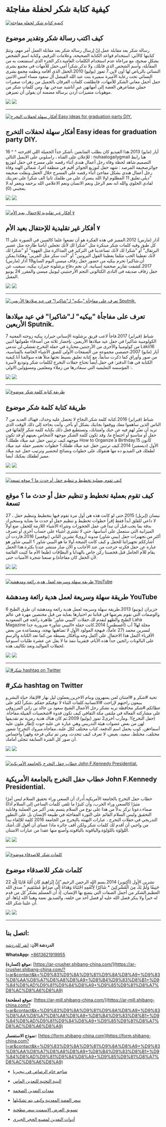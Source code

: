 # كيفية كتابة شكر لحفلة مفاجئة

<a href="https://swt.shibang-china.com/?l=ar&img&k=%D9%83%D9%8A%D9%81%D9%8A%D8%A9+%D9%83%D8%AA%D8%A7%D8%A8%D8%A9+%D8%B4%D9%83%D8%B1+%D9%84%D8%AD%D9%81%D9%84%D8%A9+%D9%85%D9%81%D8%A7%D8%AC%D8%A6%D8%A9" target="_blank">![كيفية كتابة شكر لحفلة مفاجئة](http://static.shibang-china.com/all-800x300/1155.jpg)</a>

## كيف اكتب رسالة شكر وتقدير موضوع
رسالة شكر بعد مقابلة عمل.إنّ إرسال رسالة شكر بعد مقابلة العمل أمر مهم، وتتمّ كتابتها كالآتي: استخدام قواعد الكتابة الصحيحة، وعلامات الترقيم، وكتابة اسم الشخص بشكلٍ صحيح، مع مراعاة عدم استخدام الكلمات العامية.ذكر الجزء الذي استمتعت به من المقابلة، واسم الشخص الذي قابلك، ولا تذكر.شكراً أمي.حفل للأمهات في مجمع بشرى النسائي بالرياض لها أون لاين.7 تموز (يوليو) 2010.الحفل الذي أقامه ونظمه مجمع بشرى النسائي تحت رعاية الأميرة سميرة بنت عبد الله الفيصل آل سعود مساء أمس الاثنين حمل أجمل معاني الشكر للأمهات، فانطلقت كلمات العرفان بالجميل من زهرات صغيرات حملن مشاعرهن الغضة إلى أمهاتهن عبر أناشيد صدحن بها، ومن كلمات شكر من موهوبات متميزات أردن برسالة مضمنة أن يقولن أن تميزهن.


<a href="https://whatsapp.shibangsoft.com/WhatsApp.php" target="_blank" title="WhatsApp">![](http://static.shibang-china.com/icon/whatsapp.png)</a> <a href="https://swt.shibang-china.com/?l=ar&icon&k=%D9%83%D9%8A%D9%81%D9%8A%D8%A9+%D9%83%D8%AA%D8%A7%D8%A8%D8%A9+%D8%B4%D9%83%D8%B1+%D9%84%D8%AD%D9%81%D9%84%D8%A9+%D9%85%D9%81%D8%A7%D8%AC%D8%A6%D8%A9" target="_blank">![](http://static.shibang-china.com/icon/chat-ar.png)</a>

---

<a href="https://swt.shibang-china.com/?l=ar&img&k=%D9%83%D9%8A%D9%81%D9%8A%D8%A9+%D9%83%D8%AA%D8%A7%D8%A8%D8%A9+%D8%B4%D9%83%D8%B1+%D9%84%D8%AD%D9%81%D9%84%D8%A9+%D9%85%D9%81%D8%A7%D8%AC%D8%A6%D8%A9" target="_blank">![أفكار سهلة لحفلات التخرج Easy ideas for graduation party DIY.](http://static.shibang-china.com/all-800x300/1091.jpg)</a>

## أفكار سهلة لحفلات التخرج Easy ideas for graduation party DIY.
16 أيار (مايو) 2013.هذا الفيديو كان بطلب المتابعين ،أشكر جداً الجميلة اللي اقترحته ^ ^ للإعلان على القناة ، راسلوني على الايميل التالي : nuhaalogailygmail هنا رابط التصميم.شاهد لحظة وفاة رجل أعمال هندي أثناء رقصه على مسرح في حفل لتوزيع جوائزصحيفة المرصد : شهد حفل لتوزيع الجوائز أقيم في منطقة أغرا، شمالي الهند وفاة رجل أعمال هندي بشكل مفاجئ أثناء رقصه على المسرح خلال الحفل.ونقلت صحيفة “ديلي.تعليق 11 المظلوم اولا الله ينصرك على من ظلمك ثانيا الف شكرا على تعزيتك لفادي الحلوي والله انه نعم الرجل ونعم الانسان ونعم الاعلامي الله يرحمه ويغفر له.لا يعجبني (0).


<a href="https://whatsapp.shibangsoft.com/WhatsApp.php" target="_blank" title="WhatsApp">![](http://static.shibang-china.com/icon/whatsapp.png)</a> <a href="https://swt.shibang-china.com/?l=ar&icon&k=%D9%83%D9%8A%D9%81%D9%8A%D8%A9+%D9%83%D8%AA%D8%A7%D8%A8%D8%A9+%D8%B4%D9%83%D8%B1+%D9%84%D8%AD%D9%81%D9%84%D8%A9+%D9%85%D9%81%D8%A7%D8%AC%D8%A6%D8%A9" target="_blank">![](http://static.shibang-china.com/icon/chat-ar.png)</a>

---

<a href="https://swt.shibang-china.com/?l=ar&img&k=%D9%83%D9%8A%D9%81%D9%8A%D8%A9+%D9%83%D8%AA%D8%A7%D8%A8%D8%A9+%D8%B4%D9%83%D8%B1+%D9%84%D8%AD%D9%81%D9%84%D8%A9+%D9%85%D9%81%D8%A7%D8%AC%D8%A6%D8%A9" target="_blank">![٧ أفكار غير تقليدية للإحتفال بعيد الأم](http://static.shibang-china.com/all-800x300/189.jpg)</a>

## ٧ أفكار غير تقليدية للإحتفال بعيد الأم
11 آذار (مارس) 2012.المميز في هذه الفكرة هو أن تضعوا علما كالمبين في الصورة على كل طبق وفيه كلمات شكر مبتكرة مثل &quot;شكرا لكِ لأنكِ تجعلين أيامنا طازجة مثل عصير البرتقال&quot; أو &quot;شكرا لك لأنك تساعدينا في التركيز في المذاكرة مثل القهوة&quot; أو &quot;شكرا لك لأنك تعطينا الحب مثلما يعطينا الفول البروتين&quot; أو &quot;أنت سكر مثل المربى&quot;.وهكذا.يمكن أن.شاكيرا تحرم بيكيه من حضور حفل زفاف ميسي اليوم السابع19 آذار (مارس) 2017.كشفت تقارير صحفية إسبانية، أن نجم دفاع برشلونة جيرارد بيكيه، سيغيب عن حفل زفاف صديقه فى النادى الكتالونى النجم الأرجنتيني ليونيل ميسي والمقرر 24 يونيو المقبل.


<a href="https://whatsapp.shibangsoft.com/WhatsApp.php" target="_blank" title="WhatsApp">![](http://static.shibang-china.com/icon/whatsapp.png)</a> <a href="https://swt.shibang-china.com/?l=ar&icon&k=%D9%83%D9%8A%D9%81%D9%8A%D8%A9+%D9%83%D8%AA%D8%A7%D8%A8%D8%A9+%D8%B4%D9%83%D8%B1+%D9%84%D8%AD%D9%81%D9%84%D8%A9+%D9%85%D9%81%D8%A7%D8%AC%D8%A6%D8%A9" target="_blank">![](http://static.shibang-china.com/icon/chat-ar.png)</a>

---

<a href="https://swt.shibang-china.com/?l=ar&img&k=%D9%83%D9%8A%D9%81%D9%8A%D8%A9+%D9%83%D8%AA%D8%A7%D8%A8%D8%A9+%D8%B4%D9%83%D8%B1+%D9%84%D8%AD%D9%81%D9%84%D8%A9+%D9%85%D9%81%D8%A7%D8%AC%D8%A6%D8%A9" target="_blank">![تعرف على مفاجأة &quot;بيكيه&quot; لـ&quot;شاكيرا&quot; في عيد ميلادها الأربعين Sputnik.](http://static.shibang-china.com/all-800x300/1492.jpg)</a>

## تعرف على مفاجأة &quot;بيكيه&quot; لـ&quot;شاكيرا&quot; في عيد ميلادها الأربعين Sputnik.
7 شباط (فبراير) 2017.فاجأ لاعب فريق برشلونة الإسباني جيرارد بيكيه زوجته المغنية الكولومبية شاكيرا في حفل عيد ميلادها الأربعين، بإحضار ثلاثة من أصدقاء طفولتها اثنين من كولومبيا والأخرى من الأرجنتين.محتارة في حفلة التخرج.تفضلي.لن تندمي Lakii16 أيار (مايو) 2007.خصصي مجموعة من الصفحات الأولى للصق الأشياء الخاصة بالمناسبة، من صور وأوراق كما ذكرت سابقاً، مع كتابة تعليق بسيط تحتها.مثلاً هذه سوالفنا أنا.كيفية الكتابة في هذا الدفتر: في حفل.أيضاً تحتاج حفلات التخرج لكلمات شكر وتوديع لأسرة المؤسسه التعليميه التي سنغادرها من زملاء ومعلمين ومسؤولين.الاولى :.


<a href="https://whatsapp.shibangsoft.com/WhatsApp.php" target="_blank" title="WhatsApp">![](http://static.shibang-china.com/icon/whatsapp.png)</a> <a href="https://swt.shibang-china.com/?l=ar&icon&k=%D9%83%D9%8A%D9%81%D9%8A%D8%A9+%D9%83%D8%AA%D8%A7%D8%A8%D8%A9+%D8%B4%D9%83%D8%B1+%D9%84%D8%AD%D9%81%D9%84%D8%A9+%D9%85%D9%81%D8%A7%D8%AC%D8%A6%D8%A9" target="_blank">![](http://static.shibang-china.com/icon/chat-ar.png)</a>

---

<a href="https://swt.shibang-china.com/?l=ar&img&k=%D9%83%D9%8A%D9%81%D9%8A%D8%A9+%D9%83%D8%AA%D8%A7%D8%A8%D8%A9+%D8%B4%D9%83%D8%B1+%D9%84%D8%AD%D9%81%D9%84%D8%A9+%D9%85%D9%81%D8%A7%D8%AC%D8%A6%D8%A9" target="_blank">![طريقة كتابة كلمة شكر موضوع](http://static.shibang-china.com/all-800x300/1434.jpg)</a>

## طريقة كتابة كلمة شكر موضوع
7 شباط (فبراير) 2016.كتابة كلمة شكر.النجاح لا تحصل عليه وحدك، فهناك العديد من الناس الذين ساهموا معك ووقفوا بجانبك بشكل أو بآخر، وأنت بحاجة إلى ذلك الوقت الذي تريد أن تعبّر لهم فيه عن حبك وامتنانك، وتستطيع فعل ذلك بكتابة كلمة شكر لإلقائها في حفلٍ أو مناسبةٍ أو اجتماعٍ ما، وقد تكون كلمة الشكر موجهة لأشخاص بعينهم أو قد تكون موجهة.كيف ترتبين حفل عيد ميلاد طفلك؟ How to Organize a Birthday.15 كانون الأول (ديسمبر) 2014.كيف ترتبين حفل عيد ميلاد طفلك؟ خطوات تحضير حفلة عيد ميلاد لطفلك في الفيديو ده مها هنقولك على خطوات ونصائح لتحضير وترتيب حفل عيد ميلاد مميز لطفلك يمكنك أيضا.


<a href="https://whatsapp.shibangsoft.com/WhatsApp.php" target="_blank" title="WhatsApp">![](http://static.shibang-china.com/icon/whatsapp.png)</a> <a href="https://swt.shibang-china.com/?l=ar&icon&k=%D9%83%D9%8A%D9%81%D9%8A%D8%A9+%D9%83%D8%AA%D8%A7%D8%A8%D8%A9+%D8%B4%D9%83%D8%B1+%D9%84%D8%AD%D9%81%D9%84%D8%A9+%D9%85%D9%81%D8%A7%D8%AC%D8%A6%D8%A9" target="_blank">![](http://static.shibang-china.com/icon/chat-ar.png)</a>

---

<a href="https://swt.shibang-china.com/?l=ar&img&k=%D9%83%D9%8A%D9%81%D9%8A%D8%A9+%D9%83%D8%AA%D8%A7%D8%A8%D8%A9+%D8%B4%D9%83%D8%B1+%D9%84%D8%AD%D9%81%D9%84%D8%A9+%D9%85%D9%81%D8%A7%D8%AC%D8%A6%D8%A9" target="_blank">![كيف تقوم بعملية تخطيط و تنظيم حفل أو حدث ما ؟ موقع تسعة](http://static.shibang-china.com/all-800x300/574.jpg)</a>

## كيف تقوم بعملية تخطيط و تنظيم حفل أو حدث ما ؟ موقع تسعة
27 نيسان (إبريل) 2015.حتى لو كانت هذه هي أول مرة تقوم فيها بتخطيط وتنظيم حفل ، لا داعي للقلق أبداً فقط إقرأ خطوات تخطيط و تنظيم حفل أو حدث ما بعناية وسنخبرك بدقة بما يجب.قبل أن تبدأ في عمل الحجوزات وشراء الأشياء اللازمة للحفل، ضع أولاً الميزانية التي ستعمل على أساسها، حتى لا تشتري أشياء على حساب أخرى أو تصرف أكثر من.تجهيزات حفل (بيبي شاور) مدونة أروى4 تشرين الثاني (نوفمبر) 2016.فاردت أن أشارككم تجهيزاتنا للحفل و كيف كانت النتيجة.أولا ما هو البيبي شاور ؟ البيبي شاور هو عبارة عن حفل فكرته خرجت من عند الأجانب و الآن صار منتشر عندنا بكثرة.هذا الحفل يقام للأم الحامل قبل.فخصننا ركن خاص بالهدايا و البطاقات (طبعا الأم ما كتبت القائمة لأن الحفل كان مفاجأة).و صنعنا شجرة الأمنيات حتى.


<a href="https://whatsapp.shibangsoft.com/WhatsApp.php" target="_blank" title="WhatsApp">![](http://static.shibang-china.com/icon/whatsapp.png)</a> <a href="https://swt.shibang-china.com/?l=ar&icon&k=%D9%83%D9%8A%D9%81%D9%8A%D8%A9+%D9%83%D8%AA%D8%A7%D8%A8%D8%A9+%D8%B4%D9%83%D8%B1+%D9%84%D8%AD%D9%81%D9%84%D8%A9+%D9%85%D9%81%D8%A7%D8%AC%D8%A6%D8%A9" target="_blank">![](http://static.shibang-china.com/icon/chat-ar.png)</a>

---

<a href="https://swt.shibang-china.com/?l=ar&img&k=%D9%83%D9%8A%D9%81%D9%8A%D8%A9+%D9%83%D8%AA%D8%A7%D8%A8%D8%A9+%D8%B4%D9%83%D8%B1+%D9%84%D8%AD%D9%81%D9%84%D8%A9+%D9%85%D9%81%D8%A7%D8%AC%D8%A6%D8%A9" target="_blank">![طريقة سهلة وسريعة لعمل هدية رائعة ومدهشة YouTube](http://static.shibang-china.com/all-800x300/1108.jpg)</a>

## طريقة سهلة وسريعة لعمل هدية رائعة ومدهشة YouTube
6 حزيران (يونيو) 2013.طريقة سهلة وسريعة لعمل هدية رائعة ومدهشة ان طرق الطبخ والوصفات التي نقوم بعرضها في قناتنا تم اختيارها بعناية من قبل مختصين مهرة في عالم الطبخ والطهو لنقدم لك.حفلات &#39;البيبي شاور&#39; ظاهرة رائجة في السعودية Laha Magazine مجلة لها1 آب (أغسطس) 2014.كانت حفلة «البيبي شاور» ضرورية جدا لنسرين محمد (27 عاماً)، فبهجة المولود الأول لا تضاهيها بهجة، وبمساعدة من بعض الأقرباء اكتمل هذا الاحتفال على أكمل وجه.وبأفكار بسيطة من.كما تعد الكتابة والرسم على البالونات رائجين جداً هذه الأيام، فتقريبا ننفذ ما لا يقل عن عشرة طلبات أسبوعياً لحفلات المواليد.وتعد تكاليف هذه.


<a href="https://whatsapp.shibangsoft.com/WhatsApp.php" target="_blank" title="WhatsApp">![](http://static.shibang-china.com/icon/whatsapp.png)</a> <a href="https://swt.shibang-china.com/?l=ar&icon&k=%D9%83%D9%8A%D9%81%D9%8A%D8%A9+%D9%83%D8%AA%D8%A7%D8%A8%D8%A9+%D8%B4%D9%83%D8%B1+%D9%84%D8%AD%D9%81%D9%84%D8%A9+%D9%85%D9%81%D8%A7%D8%AC%D8%A6%D8%A9" target="_blank">![](http://static.shibang-china.com/icon/chat-ar.png)</a>

---

<a href="https://swt.shibang-china.com/?l=ar&img&k=%D9%83%D9%8A%D9%81%D9%8A%D8%A9+%D9%83%D8%AA%D8%A7%D8%A8%D8%A9+%D8%B4%D9%83%D8%B1+%D9%84%D8%AD%D9%81%D9%84%D8%A9+%D9%85%D9%81%D8%A7%D8%AC%D8%A6%D8%A9" target="_blank">![#شكر hashtag on Twitter](http://static.shibang-china.com/all-800x300/1525.jpg)</a>

## #شكر hashtag on Twitter
تحية #شكر و #امتنان لمن يسهرون وينام الاخرين,يعملون ليل نهار #لإنقاذ حياة البشر,و يبيعون راحتهم لإراحت #الانسانية.كلمات الثناء لا توفيكم حقكم ،شكراً لكم على عطائكم.#شكر محافظة تربه تشكر رجل الأعمال الشيخ سعود بن خالد بن زابن المرزوقي على مشاركته الفعالة في ملتقى مكة الثقافي كيف تكون قدوة #شخصيات القبيلة.مفاجأة.(حفل التخرج)! .ومآرب أخرى2 تموز (يوليو) 2009.ثم كان هناك هدية رمزية تم تقديمها لهن من بعض عضوات هيئة التدريس وهي عبارة عن علبة حوت (إطار ملون عليه أسماءهن، كوب يحمل اسم الدفعة، كتاب مختلف لكل علبة،.مفاجأة.مبروك التخرج! شعور مختلف، مختلط، سعيد، بغيض، لا تعرف كيف تتحدث، ومن ثم تبكي فرحة وقهراً واحساس أن صور كل الفترة السابقة تتجلى أمامك.


<a href="https://whatsapp.shibangsoft.com/WhatsApp.php" target="_blank" title="WhatsApp">![](http://static.shibang-china.com/icon/whatsapp.png)</a> <a href="https://swt.shibang-china.com/?l=ar&icon&k=%D9%83%D9%8A%D9%81%D9%8A%D8%A9+%D9%83%D8%AA%D8%A7%D8%A8%D8%A9+%D8%B4%D9%83%D8%B1+%D9%84%D8%AD%D9%81%D9%84%D8%A9+%D9%85%D9%81%D8%A7%D8%AC%D8%A6%D8%A9" target="_blank">![](http://static.shibang-china.com/icon/chat-ar.png)</a>

---

<a href="https://swt.shibang-china.com/?l=ar&img&k=%D9%83%D9%8A%D9%81%D9%8A%D8%A9+%D9%83%D8%AA%D8%A7%D8%A8%D8%A9+%D8%B4%D9%83%D8%B1+%D9%84%D8%AD%D9%81%D9%84%D8%A9+%D9%85%D9%81%D8%A7%D8%AC%D8%A6%D8%A9" target="_blank">![خطاب حفل التخرج بالجامعة الأمريكية John F.Kennedy Presidential.](http://static.shibang-china.com/all-800x300/271.jpg)</a>

## خطاب حفل التخرج بالجامعة الأمريكية John F.Kennedy Presidential.
خطاب حفل التخرج بالجامعة الأمريكية.أُدرك أن السعي وراء تحقيق السلام ليس أمرًا مثيرًا كالسعي وراء الحرب، وأن كثيرًا ما تلقى كلمات الساعي إلى السلام آذانًا صماء.دعونا نركز بدلاً من هذا على نوع من السلام يتسم بقدر أكبر من العملية وقابلية التحقيق وليس السلام القائم على الثورة المفاجئة في طبيعة الإنسان بل على التطور التدريجي في.حفلات التخرج ، عبارات التهنئة بالتخرج من الجامعة 2016 كلمة للإلقاء.نبدأ من واجبي أن أقدم لك كلمات شكر.ولكن أقف حائرة ماذا عساي أن أقول لك.أشك اللؤلؤة باللؤلؤة.والياقوتة بالياقوتة.وأصنع منها عقدا من عبارات الامتنان.


<a href="https://whatsapp.shibangsoft.com/WhatsApp.php" target="_blank" title="WhatsApp">![](http://static.shibang-china.com/icon/whatsapp.png)</a> <a href="https://swt.shibang-china.com/?l=ar&icon&k=%D9%83%D9%8A%D9%81%D9%8A%D8%A9+%D9%83%D8%AA%D8%A7%D8%A8%D8%A9+%D8%B4%D9%83%D8%B1+%D9%84%D8%AD%D9%81%D9%84%D8%A9+%D9%85%D9%81%D8%A7%D8%AC%D8%A6%D8%A9" target="_blank">![](http://static.shibang-china.com/icon/chat-ar.png)</a>

---

<a href="https://swt.shibang-china.com/?l=ar&img&k=%D9%83%D9%8A%D9%81%D9%8A%D8%A9+%D9%83%D8%AA%D8%A7%D8%A8%D8%A9+%D8%B4%D9%83%D8%B1+%D9%84%D8%AD%D9%81%D9%84%D8%A9+%D9%85%D9%81%D8%A7%D8%AC%D8%A6%D8%A9" target="_blank">![كلمات شكر للاصدقاء موضوع](http://static.shibang-china.com/all-800x300/171.jpg)</a>

## كلمات شكر للاصدقاء موضوع
22 تشرين الأول (أكتوبر) 2014.بسم الله الرحمن الرحيم.&quot;إِنَّ إِبْرَاهِيمَ كَانَ أُمَّةً قَانِتًا لِلَّهِ حَنِيفًا وَلَمْ يَكُ مِنَ الْمُشْرِكِينَ * شَاكِرًا لِأَنْعُمِهِ اجْتَبَاهُ وَهَدَاهُ إِلَى صِرَاطٍ مُسْتَقِيمٍ &quot; صدق الله العظيم.الشكر من أجمل الصفات التي يتمتع بها الإنسان، إذ أن المسلم يشكر كل من قدم له خيراً ولا ينكر فضل الله عليه أو فضل أحد من خلقه، والصديق نعمة وهبنا الله إياها، أي أن علينا شكر الله.

<a href="https://whatsapp.shibangsoft.com/WhatsApp.php" target="_blank" title="WhatsApp">![](http://static.shibang-china.com/icon/whatsapp.png)</a> <a href="https://swt.shibang-china.com/?l=ar&icon&k=%D9%83%D9%8A%D9%81%D9%8A%D8%A9+%D9%83%D8%AA%D8%A7%D8%A8%D8%A9+%D8%B4%D9%83%D8%B1+%D9%84%D8%AD%D9%81%D9%84%D8%A9+%D9%85%D9%81%D8%A7%D8%AC%D8%A6%D8%A9" target="_blank">![](http://static.shibang-china.com/icon/chat-ar.png)</a>

---
## اتصل بنا:

**الدردشة الآن:** [انقر للدردشة](https://swt.shibang-china.com?l=ar&contact&k=%D9%83%D9%8A%D9%81%D9%8A%D8%A9+%D9%83%D8%AA%D8%A7%D8%A8%D8%A9+%D8%B4%D9%83%D8%B1+%D9%84%D8%AD%D9%81%D9%84%D8%A9+%D9%85%D9%81%D8%A7%D8%AC%D8%A6%D8%A9)

**WhatsApp:**  [+8613621919955](https://whatsapp.shibangsoft.com/WhatsApp.php)

**موقع (كسارة):** [https://ar-crusher.shibang-china.com/](https://ar-crusher.shibang-china.com/?l=ar&contact&k=%D9%83%D9%8A%D9%81%D9%8A%D8%A9+%D9%83%D8%AA%D8%A7%D8%A8%D8%A9+%D8%B4%D9%83%D8%B1+%D9%84%D8%AD%D9%81%D9%84%D8%A9+%D9%85%D9%81%D8%A7%D8%AC%D8%A6%D8%A9)

**موقع (مطحنة):** [https://ar-mill.shibang-china.com/](https://ar-mill.shibang-china.com/?l=ar&contact&k=%D9%83%D9%8A%D9%81%D9%8A%D8%A9+%D9%83%D8%AA%D8%A7%D8%A8%D8%A9+%D8%B4%D9%83%D8%B1+%D9%84%D8%AD%D9%81%D9%84%D8%A9+%D9%85%D9%81%D8%A7%D8%AC%D8%A6%D8%A9)

**نموذج الاستفسار:** [https://form.shibang-china.com](https://form.shibang-china.com?l=ar&contact&k=%D9%83%D9%8A%D9%81%D9%8A%D8%A9+%D9%83%D8%AA%D8%A7%D8%A8%D8%A9+%D8%B4%D9%83%D8%B1+%D9%84%D8%AD%D9%81%D9%84%D8%A9+%D9%85%D9%81%D8%A7%D8%AC%D8%A6%D8%A9)

* [مناجم خام الرصاص في نيجيريا](../28/%D9%85%D9%86%D8%A7%D8%AC%D9%85%20%D8%AE%D8%A7%D9%85%20%D8%A7%D9%84%D8%B1%D8%B5%D8%A7%D8%B5%20%D9%81%D9%8A%20%D9%86%D9%8A%D8%AC%D9%8A%D8%B1%D9%8A%D8%A7.md)

* [البنية التحتية للتعدين الماس](../26/%D8%A7%D9%84%D8%A8%D9%86%D9%8A%D8%A9%20%D8%A7%D9%84%D8%AA%D8%AD%D8%AA%D9%8A%D8%A9%20%D9%84%D9%84%D8%AA%D8%B9%D8%AF%D9%8A%D9%86%20%D8%A7%D9%84%D9%85%D8%A7%D8%B3.md)

* [معدات التعدين الضخمة](../27/%D9%85%D8%B9%D8%AF%D8%A7%D8%AA%20%D8%A7%D9%84%D8%AA%D8%B9%D8%AF%D9%8A%D9%86%20%D8%A7%D9%84%D8%B6%D8%AE%D9%85%D8%A9.md)

* [سعر الفضة المعدنية وكيف يتم تشكيلها](../29/%D8%B3%D8%B9%D8%B1%20%D8%A7%D9%84%D9%81%D8%B6%D8%A9%20%D8%A7%D9%84%D9%85%D8%B9%D8%AF%D9%86%D9%8A%D8%A9%20%D9%88%D9%83%D9%8A%D9%81%20%D9%8A%D8%AA%D9%85%20%D8%AA%D8%B4%D9%83%D9%8A%D9%84%D9%87%D8%A7.md)

* [تسويق العرض الاسمنت سعر مطحنة](../30/%D8%AA%D8%B3%D9%88%D9%8A%D9%82%20%D8%A7%D9%84%D8%B9%D8%B1%D8%B6%20%D8%A7%D9%84%D8%A7%D8%B3%D9%85%D9%86%D8%AA%20%D8%B3%D8%B9%D8%B1%20%D9%85%D8%B7%D8%AD%D9%86%D8%A9.md)

* [أدوات التعدين لمصنع الحجر الجيري](../29/%D8%A3%D8%AF%D9%88%D8%A7%D8%AA%20%D8%A7%D9%84%D8%AA%D8%B9%D8%AF%D9%8A%D9%86%20%D9%84%D9%85%D8%B5%D9%86%D8%B9%20%D8%A7%D9%84%D8%AD%D8%AC%D8%B1%20%D8%A7%D9%84%D8%AC%D9%8A%D8%B1%D9%8A.md)
